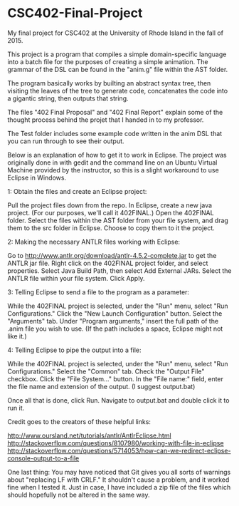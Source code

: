 # CSC402-Final-Project
My final project for CSC402 at the University of Rhode Island in the fall of 2015.

This project is a program that compiles a simple domain-specific language into a batch file for the purposes of creating a simple animation.  The grammar of the DSL can be found in the "anim.g" file within the AST folder.

The program basically works by builting an abstract syntax tree, then visiting the leaves of the tree to generate code, concatenates the code into a gigantic string, then outputs that string.

The files "402 Final Proposal" and "402 Final Report" explain some of the thought process behind the projet that I handed in to my professor.

The Test folder includes some example code written in the anim DSL that you can run through to see their output.

Below is an explanation of how to get it to work in Eclipse.  The project was originally done in with gedit and the command line on an Ubuntu Virtual Machine provided by the instructor, so this is a slight workaround to use Eclipse in Windows.

1: Obtain the files and create an Eclipse project:

Pull the project files down from the repo.
In Eclipse, create a new java project. (For our purposes, we'll call it 402FINAL.)
Open the 402FINAL folder.
Select the files within the AST folder from your file system, and drag them to the src folder in Eclipse.
Choose to copy them to it the project.

2: Making the necessary ANTLR files working with Eclipse:

Go to http://www.antlr.org/download/antlr-4.5.2-complete.jar to get the ANTLR jar file.
Right click on the 402FINAL project folder, and select properties.
Select Java Build Path, then select Add External JARs.
Select the ANTLR file within your file system.
Click Apply.

3: Telling Eclipse to send a file to the program as a parameter:

While the 402FINAL project is selected, under the "Run" menu, select "Run Configurations."
Click the "New Launch Configuration" button.
Select the "Arguments" tab.
Under "Program arguments," insert the full path of the .anim file you wish to use.  (If the path includes a space, Eclipse might not like it.)

4: Telling Eclipse to pipe the output into a file:

While the 402FINAL project is selected, under the "Run" menu, select "Run Configurations."
Select the "Common" tab.
Check the "Output File" checkbox.
Click the "File System..." button.
In the "File name:" field, enter the file name and extension of the output. (I suggest output.bat)

Once all that is done, click Run.
Navigate to output.bat and double click it to run it.

Credit goes to the creators of these helpful links:

http://www.oursland.net/tutorials/antlr/AntlrEclipse.html
http://stackoverflow.com/questions/8107980/working-with-file-in-eclipse
http://stackoverflow.com/questions/5714053/how-can-we-redirect-eclipse-console-output-to-a-file

One last thing: You may have noticed that Git gives you all sorts of warnings about "replacing LF with CRLF."  It shouldn't cause a problem, and it worked fine when I tested it.  Just in case, I have included a zip file of the files which should hopefully not be altered in the same way.
